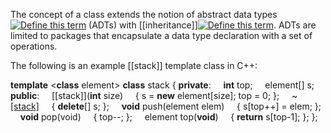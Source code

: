 The concept of a class extends the notion of abstract data types[![Define this term](https://www.cs.fsu.edu/~engelen/courses/COP402003/define.gif)](https://www.cs.fsu.edu/~engelen/courses/COP402003/board.html#adt) (ADTs) with [[inheritance]][![Define this term](https://www.cs.fsu.edu/~engelen/courses/COP402003/define.gif)](https://www.cs.fsu.edu/~engelen/courses/COP402003/board.html#[[inheritance]]). ADTs are limited to packages that encapsulate a data type declaration with a set of operations.

The following is an example [[stack]] template class in C++:

**template** <**class** element> **class** stack
{ **private**:
    **int** top;
    element[] s;
  **public**:
    [[stack]](**int** size)
    { s = **new** element[size]; top = 0; };
    ~[[stack]]()
    { **delete**[] s; };
    **void** push(element elem)
    { s[top++] = elem; };
    **void** pop(void)
    { top--; };
    element top(**void**)
    { **return** s[top-1]; };
};